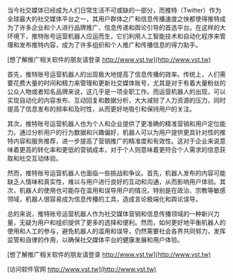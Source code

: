 当今社交媒体已经成为人们日常生活不可或缺的一部分，而推特（Twitter）作为全球最大的社交媒体平台之一，其用户群体之广和信息传播速度之快都使得推特成为了许多企业和个人进行品牌推广、信息传递和舆论引导的首选平台。在这样的大环境下，推特账号运营机器人应运而生，它们利用人工智能技术和自动化程序来管理和发布推特内容，成为了许多组织和个人推广和传播信息的得力助手。

[想了解推广相关软件的朋友请登录 http://www.vst.tw](http://www.vst.tw)

首先，推特账号运营机器人的出现极大地提高了信息传播的效率。传统上，人们需要花费大量的时间和精力来管理和更新社交媒体账号，尤其是对于有着大量粉丝的公众人物或者知名品牌来说，这几乎是一项全职工作。而运营机器人的出现，可以实现自动化的内容发布、互动回复和数据分析，大大减轻了人力资源的压力，同时提高了信息发布的频率和及时性，从而更好地吸引和保持用户的关注。

其次，推特账号运营机器人也为个人和企业提供了更准确的精准营销和用户定位能力。通过分析用户的行为数据和兴趣偏好，机器人可以为用户提供更具针对性的推特内容和服务推荐，进一步提高了营销推广的精准度和有效性。这对于企业来说意味着更高的转化率和更低的营销成本，对于个人则意味着更符合个人需求的信息获取和社交互动体验。

然而，推特账号运营机器人也面临一些挑战和争议。首先，机器人发布的内容可能缺乏人情味和真实性，难以与用户进行良好的互动和沟通，从而影响用户体验。其次，机器人的使用也可能存在滥用和误导用户的情况，特别是在政治、宗教等敏感领域，机器人很容易成为信息传播的工具，造成言论极端化和舆论误导。

总的来说，推特账号运营机器人作为社交媒体营销和信息传播领域的一种新兴力量，无疑为用户和组织提供了更多的选择和便利。然而，如何更好地平衡机器人的使用和人工的参与，避免机器人的滥用和误导，仍然需要社会各界共同努力，发挥监管和自律的作用，以确保社交媒体平台的健康发展和用户体验。

[想了解推广相关软件的朋友请登录 http://www.vst.tw](http://www.vst.tw)


[访问软件官网 http://www.vst.tw](http://www.vst.tw)
